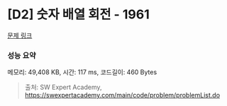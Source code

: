 # [D2] 숫자 배열 회전 - 1961 

[문제 링크](https://swexpertacademy.com/main/code/problem/problemDetail.do?contestProbId=AV5Pq-OKAVYDFAUq) 

### 성능 요약

메모리: 49,408 KB, 시간: 117 ms, 코드길이: 460 Bytes



> 출처: SW Expert Academy, https://swexpertacademy.com/main/code/problem/problemList.do